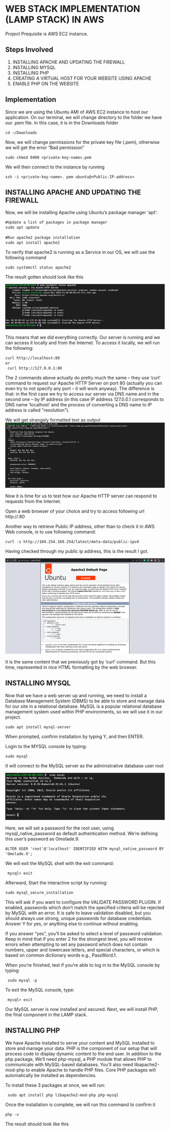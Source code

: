 # WEB STACK IMPLEMENTATION (LAMP STACK) IN AWS

Project Prequisite is AWS EC2 instance.

## Steps Involved
1.   INSTALLING APACHE AND UPDATING THE FIREWALL
2.   INSTALLING MYSQL
3.   INSTALLING PHP
4.   CREATING A VIRTUAL HOST FOR YOUR WEBSITE USING APACHE
5.   ENABLE PHP ON THE WEBSITE

## Implementation
Since we are using the Ubuntu AMI of AWS EC2 instance to host our application. On our terminal, we will change directory to the folder we have our .pem file. In this case, it is in the Downloads folder

```
cd ~/Downloads
```

Now, we will change permissions for the private key file (.pem), otherwise we will get the error “Bad permission”

```
sudo chmod 0400 <private-key-name>.pem
```

We will then connect to the instance by running 

```
ssh -i <private-key-name>. pem ubuntu@<Public-IP-address>
```

## INSTALLING APACHE AND UPDATING THE FIREWALL
Now, we will be installing Apache using Ubuntu’s package manager ‘apt’:
```
#Update a list of packages in package manager
sudo apt update

#Run apache2 package installation
sudo apt install apache2

```
To verify that apache2 is running as a Service in our OS, we will use the following command
```
sudo systemctl status apache2

```
The result gotten should look like this

![Apache Verification](https://github.com/Omolade11/LampStack_AWS/blob/main/Images/Screenshot%202022-11-28%20at%2010.14.44.png "Apache Verification")

This means that we did everything correctly. Our server is running and we can access it locally and from the Internet. To access it locally, we will run the following:
```
curl http://localhost:80
or
 curl http://127.0.0.1:80
```
The 2 commands above actually do pretty much the same – they use ‘curl’ command to request our Apache HTTP Server on port 80 (actually you can even try to not specify any port – it will work anyway). The difference is that: in the first case we try to access our server via DNS name and in the second one – by IP address (in this case IP address 127.0.0.1 corresponds to DNS name ‘localhost’ and the process of converting a DNS name to IP address is called "resolution").

We will get strangely formatted text as output
![content of apache](https://github.com/Omolade11/LampStack_AWS/blob/main/Images/Screenshot%202022-11-28%20at%2011.11.02.png "Content")

Now it is time for us to test how our Apache HTTP server can respond to requests from the Internet.

Open a web browser of your choice and try to access following url
http://<Public-IP-Address>:80
 
Another way to retrieve Public IP address, other than to check it in AWS Web console, is to use following command:
 ```
 curl -s http://169.254.169.254/latest/meta-data/public-ipv4
 ```
 Having checked through my public ip address, this is the result I got.

 ![Result](https://github.com/Omolade11/LampStack_AWS/blob/main/Images/Screenshot%202022-11-28%20at%2011.39.00.png "Result")
 
 It is the same content that we previously got by ‘curl’ command. But this time, represented in nice HTML formatting by the web browser.

 ## INSTALLING MYSQL
 
 Now that we have a web server up and running, we need to install a Database Management System (DBMS) to be able to store and manage data for our site in a relational database. MySQL is a popular relational database management system used within PHP environments, so we will use it in our project.
 
 ```
 sudo apt install mysql-server
 ```
 
 When prompted, confirm installation by typing Y, and then ENTER.
 
 Login to the MYSQL console by typing:
 ```
 sudo mysql
 ```
 It will connect to the MySQL server as the administrative database user root
 
![SQL](https://github.com/Omolade11/LampStack_AWS/blob/main/Images/Screenshot%202022-11-28%20at%2011.58.13.png)

 Here, we will set a password for the root user, using mysql_native_password as default authentication method. We’re defining this user’s password as Omolade.9.
 ```
 ALTER USER 'root'@'localhost' IDENTIFIED WITH mysql_native_password BY 'Omolade.9'; 
```
 
 We will exit the MySQL shell with the exit command:
 
``` 
 mysql> exit 
 ```
 
Afterward, Start the interactive script by running:
``` 
sudo mysql_secure_installation
```
 
This will ask if you want to configure the VALIDATE PASSWORD PLUGIN.
If enabled, passwords which don’t match the specified criteria will be rejected by MySQL with an error. It is safe to leave validation disabled, but you should always use strong, unique passwords for database credentials.
Answer Y for yes, or anything else to continue without enabling.

 If you answer “yes”, you’ll be asked to select a level of password validation. Keep in mind that if you enter 2 for the strongest level, you will receive errors when attempting to set any password which does not contain numbers, upper and lowercase letters, and special characters, or which is based on common dictionary words e.g., PassWord.1.

 When you’re finished, test if you’re able to log in to the MySQL console by typing:
```
 sudo mysql -p
```
 
 To exit the MySQL console, type:
```
 mysql> exit
```
 Our MySQL server is now installed and secured. Next, we will install PHP, the final component in the LAMP stack.

## INSTALLING PHP
 
We have Apache installed to serve your content and MySQL installed to store and manage your data. PHP is the component of our setup that will process code to display dynamic content to the end user. In addition to the php package, We’ll need php-mysql, a PHP module that allows PHP to communicate with MySQL-based databases. You’ll also need libapache2-mod-php to enable Apache to handle PHP files. Core PHP packages will automatically be installed as dependencies.
 
To install these 3 packages at once, we will run:
```
 sudo apt install php libapache2-mod-php php-mysql
```
 Once the installation is complete, we will run this command to confirm it
 ```
 php -v
 ```
 The result should look like this
 
